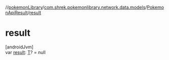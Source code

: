 //[pokemonLibrary](../../../index.md)/[com.shrek.pokemonlibrary.network.data.models](../index.md)/[PokemonApiResult](index.md)/[result](result.md)

# result

[androidJvm]\
var [result](result.md): [T](index.md)? = null
